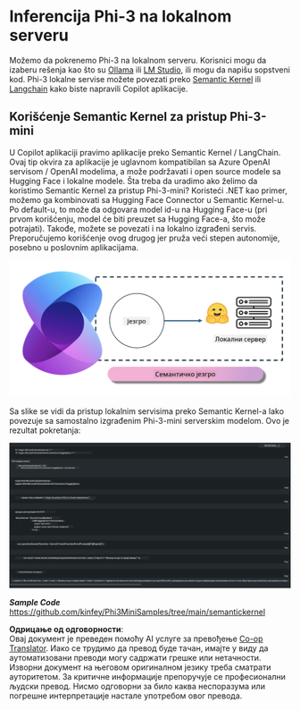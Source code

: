 <!--
CO_OP_TRANSLATOR_METADATA:
{
  "original_hash": "bcf5dd7031db0031abdb9dd0c05ba118",
  "translation_date": "2025-05-09T12:09:28+00:00",
  "source_file": "md/01.Introduction/03/Local_Server_Inference.md",
  "language_code": "sr"
}
-->
# **Inferencija Phi-3 na lokalnom serveru**

Možemo da pokrenemo Phi-3 na lokalnom serveru. Korisnici mogu da izaberu rešenja kao što su [Ollama](https://ollama.com) ili [LM Studio](https://llamaedge.com), ili mogu da napišu sopstveni kod. Phi-3 lokalne servise možete povezati preko [Semantic Kernel](https://github.com/microsoft/semantic-kernel?WT.mc_id=aiml-138114-kinfeylo) ili [Langchain](https://www.langchain.com/) kako biste napravili Copilot aplikacije.

## **Korišćenje Semantic Kernel za pristup Phi-3-mini**

U Copilot aplikaciji pravimo aplikacije preko Semantic Kernel / LangChain. Ovaj tip okvira za aplikacije je uglavnom kompatibilan sa Azure OpenAI servisom / OpenAI modelima, a može podržavati i open source modele sa Hugging Face i lokalne modele. Šta treba da uradimo ako želimo da koristimo Semantic Kernel za pristup Phi-3-mini? Koristeći .NET kao primer, možemo ga kombinovati sa Hugging Face Connector u Semantic Kernel-u. Po default-u, to može da odgovara model id-u na Hugging Face-u (pri prvom korišćenju, model će biti preuzet sa Hugging Face-a, što može potrajati). Takođe, možete se povezati i na lokalno izgrađeni servis. Preporučujemo korišćenje ovog drugog jer pruža veći stepen autonomije, posebno u poslovnim aplikacijama.

![sk](../../../../../translated_images/sk.c244b32f4811c6f0938b9e95b0b2f4b28105bff6495bdc3b24cd42b3e3e89bb9.sr.png)

Sa slike se vidi da pristup lokalnim servisima preko Semantic Kernel-a lako povezuje sa samostalno izgrađenim Phi-3-mini serverskim modelom. Ovo je rezultat pokretanja:

![skrun](../../../../../translated_images/skrun.fb7a635a22ae8b7919d6e15c0eb27262526ed69728c5a1d2773a97d4562657c7.sr.png)

***Sample Code*** https://github.com/kinfey/Phi3MiniSamples/tree/main/semantickernel

**Одрицање од одговорности**:  
Овај документ је преведен помоћу AI услуге за превођење [Co-op Translator](https://github.com/Azure/co-op-translator). Иако се трудимо да превод буде тачан, имајте у виду да аутоматизовани преводи могу садржати грешке или нетачности. Изворни документ на његовом оригиналном језику треба сматрати ауторитетом. За критичне информације препоручује се професионални људски превод. Нисмо одговорни за било каква неспоразума или погрешне интерпретације настале употребом овог превода.